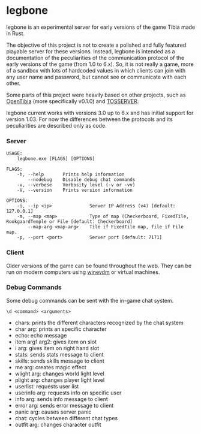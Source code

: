legbone
===============

legbone is an experimental server for early versions of the game Tibia made in Rust.

The objective of this project is not to create a polished and fully featured playable server for these versions. Instead, legbone is intended as a documentation of the peculiarities of the communication protocol of the early versions of the game (from 1.0 to 6.x). So, it is not really a game, more of a sandbox with lots of hardcoded values in which clients can join with any user name and password, but cannot see or communicate with each other.

Some parts of this project were heavily based on other projects, such as [OpenTibia](https://sourceforge.net/projects/opentibia/) (more specifically v0.1.0) and [TOSSERVER](https://sourceforge.net/projects/tosserver/).

legbone current works with versions 3.0 up to 6.x and has initial support for version 1.03. For now the differences between the protocols and its peculiarities are described only as code.

### Server

```
USAGE:
    legbone.exe [FLAGS] [OPTIONS]

FLAGS:
    -h, --help       Prints help information
        --nodebug    Disable debug chat commands
    -v, --verbose    Verbosity level (-v or -vv)
    -V, --version    Prints version information

OPTIONS:
    -i, --ip <ip>              Server IP Address (v4) [default: 127.0.0.1]
    -m, --map <map>            Type of map (Checkerboard, FixedTile, RookgaardTemple or File [default: Checkerboard]
        --map-arg <map-arg>    Tile if FixedTile map, file if File map.
    -p, --port <port>          Server port [default: 7171]
```

### Client

Older versions of the game can be found throughout the web. They can be run on modern computers using [winevdm](https://github.com/otya128/winevdm) or virtual machines. 

### Debug Commands

Some debug commands can be sent with the in-game chat system.

`\d <command> <arguments>`

* chars: prints the different characters recognized by the chat system
* char arg: prints an specific character
* echo: echo message
* item arg1 arg2: gives item on slot
* i arg: gives item on right hand slot
* stats: sends stats message to client
* skills: sends skills message to client
* me arg: creates magic effect
* wlight arg: changes world light level
* plight arg: changes player light level
* userlist: requests user list
* userinfo arg: requests info on specific user
* info arg: sends info message to client
* error arg: sends error message to client
* panic arg: causes server panic
* chat: cycles between different chat types
* outfit arg: changes character outfit
